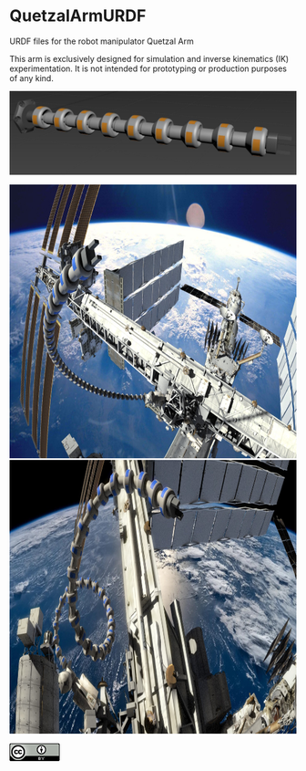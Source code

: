 # QuetzalArmURDF
URDF files for the robot manipulator Quetzal Arm 

This arm is exclusively designed for simulation and inverse kinematics (IK) experimentation. It is not intended for prototyping or production purposes of any kind.


![Quetzal arm](docs/QuetzalArm.jpeg)



<div align="center">
<img src="docs/SpaceStation.jpeg" alt="" width="640" height="480"/> 
<img src="docs/SpaceStation2.jpeg" alt="" width="640" height="480"/>
</div>

![License](docs/cc_lic.png)
